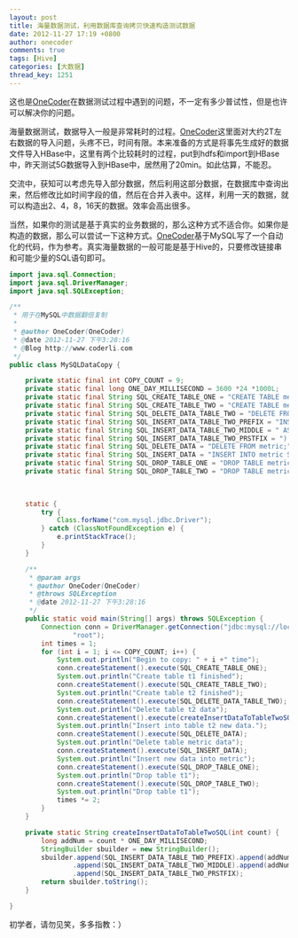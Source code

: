 ```yaml
---
layout: post
title: 海量数据测试，利用数据库查询拷贝快速构造测试数据
date: 2012-11-27 17:19 +0800
author: onecoder
comments: true
tags: [Hive]
categories: [大数据]
thread_key: 1251
---
```

这也是<a href="http://www.coderli.com">OneCoder</a>在数据测试过程中遇到的问题，不一定有多少普试性，但是也许可以解决你的问题。

海量数据测试，数据导入一般是非常耗时的过程。<a href="http://www.coderli.com">OneCoder</a>这里面对大约2T左右数据的导入问题，头疼不已，时间有限。本来准备的方式是将事先生成好的数据文件导入HBase中，这里有两个比较耗时的过程，put到hdfs和import到HBase中，昨天测试5G数据导入到HBase中，居然用了20min。如此估算，不能忍。

交流中，获知可以考虑先导入部分数据，然后利用这部分数据，在数据库中查询出来，然后修改比如时间字段的值，然后在合并入表中。这样，利用一天的数据，就可以构造出2、4，8，16天的数据。效率会高出很多。

当然，如果你的测试是基于真实的业务数据的，那么这种方式不适合你。如果你是构造的数据，那么可以尝试一下这种方式。<a href="http://www.coderli.com">OneCoder</a>基于MySQL写了一个自动化的代码，作为参考。真实海量数据的一般可能是基于Hive的，只要修改链接串和可能少量的SQL语句即可。

```java
import java.sql.Connection;
import java.sql.DriverManager;
import java.sql.SQLException;

/**
 * 用于在MySQL中数据翻倍复制
 * 
 * @author OneCoder(OneCoder)
 * @date 2012-11-27 下午3:28:16
 * @Blog http://www.coderli.com
 */
public class MySQLDataCopy {

	private static final int COPY_COUNT = 9;
	private static final long ONE_DAY_MILLISECOND = 3600 *24 *1000L;
	private static final String SQL_CREATE_TABLE_ONE = "CREATE TABLE metric_t1 AS SELECT * FROM metric;";
	private static final String SQL_CREATE_TABLE_TWO = "CREATE TABLE metric_t2 AS SELECT * FROM metric LIMIT 1;";
	private static final String SQL_DELETE_DATA_TABLE_TWO = "DELETE FROM metric_t2;";
	private static final String SQL_INSERT_DATA_TABLE_TWO_PREFIX = "INSERT INTO metric_t2 SELECT cpu, id, recordtime + ";
	private static final String SQL_INSERT_DATA_TABLE_TWO_MIDDLE = " AS recordtime, CONCAT(id,\"_\",recordtime + ";
	private static final String SQL_INSERT_DATA_TABLE_TWO_PRSTFIX = ") AS rowkey FROM metric;";
	private static final String SQL_DELETE_DATA = "DELETE FROM metric;";
	private static final String SQL_INSERT_DATA = "INSERT INTO metric SELECT * FROM (SELECT * FROM metric_t1 UNION ALL SELECT * FROM metric_t2) tmp;";
	private static final String SQL_DROP_TABLE_ONE = "DROP TABLE metric_t1;";
	private static final String SQL_DROP_TABLE_TWO = "DROP TABLE metric_t2;";
	
	

	static {
		try {
			Class.forName("com.mysql.jdbc.Driver");
		} catch (ClassNotFoundException e) {
			e.printStackTrace();
		}
	}

	/**
	 * @param args
	 * @author OneCoder(OneCoder)
	 * @throws SQLException
	 * @date 2012-11-27 下午3:28:16
	 */
	public static void main(String[] args) throws SQLException {
		Connection conn = DriverManager.getConnection("jdbc:mysql://localhost:3306/test", "root",
				"root");
		int times = 1;
		for (int i = 1; i <= COPY_COUNT; i++) {
			System.out.println("Begin to copy: " + i +" time");
			conn.createStatement().execute(SQL_CREATE_TABLE_ONE);
			System.out.println("Create table t1 finished");
			conn.createStatement().execute(SQL_CREATE_TABLE_TWO);
			System.out.println("Create table t2 finished");
			conn.createStatement().execute(SQL_DELETE_DATA_TABLE_TWO);
			System.out.println("Delete table t2 data");
			conn.createStatement().execute(createInsertDataToTableTwoSQL(times));
			System.out.println("Insert into table t2 new data.");
			conn.createStatement().execute(SQL_DELETE_DATA);
			System.out.println("Delete table metric data");
			conn.createStatement().execute(SQL_INSERT_DATA);
			System.out.println("Insert new data into metric");
			conn.createStatement().execute(SQL_DROP_TABLE_ONE);
			System.out.println("Drop table t1");
			conn.createStatement().execute(SQL_DROP_TABLE_TWO);
			System.out.println("Drop table t1");
			times *= 2;
		}
	}

	private static String createInsertDataToTableTwoSQL(int count) {
		long addNum = count * ONE_DAY_MILLISECOND;
		StringBuilder sbuilder = new StringBuilder();
		sbuilder.append(SQL_INSERT_DATA_TABLE_TWO_PREFIX).append(addNum)
				.append(SQL_INSERT_DATA_TABLE_TWO_MIDDLE).append(addNum)
				.append(SQL_INSERT_DATA_TABLE_TWO_PRSTFIX);
		return sbuilder.toString();
	}

}
```

初学者，请勿见笑，多多指教：）

